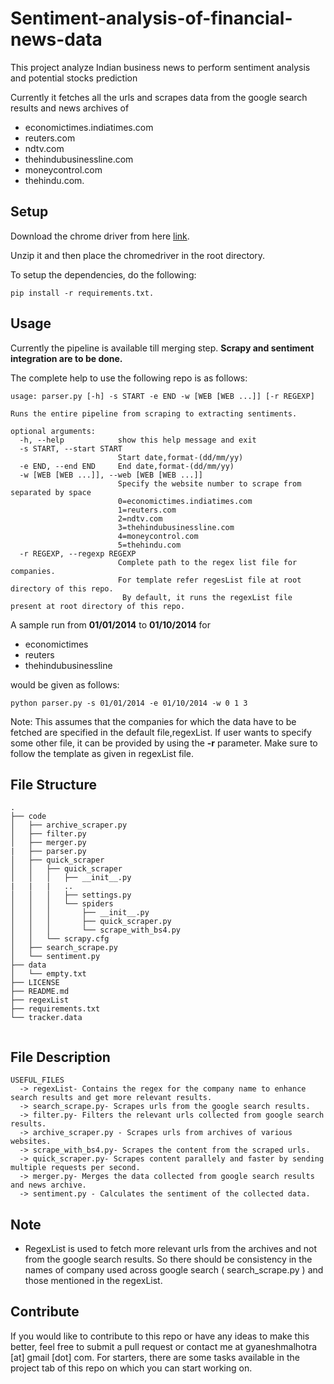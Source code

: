 # Sentiment-analysis-of-financial-news-data
This project analyze Indian business news to perform sentiment analysis and potential stocks prediction 

Currently it fetches all the urls and scrapes data from the google search results and news archives of  
  * economictimes.indiatimes.com
  * reuters.com
  * ndtv.com
  * thehindubusinessline.com
  * moneycontrol.com
  * thehindu.com.

## Setup
Download the chrome driver from here [link](http://chromedriver.chromium.org/downloads).

Unzip it and then place the chromedriver in the root directory.

To setup the dependencies, do the following: 
```
pip install -r requirements.txt.
```
## Usage
Currently the pipeline is available till merging step. **Scrapy and sentiment integration are to be done.**

The complete help to use the following repo is as follows:
```
usage: parser.py [-h] -s START -e END -w [WEB [WEB ...]] [-r REGEXP]

Runs the entire pipeline from scraping to extracting sentiments.

optional arguments:
  -h, --help            show this help message and exit
  -s START, --start START
                        Start date,format-(dd/mm/yy)
  -e END, --end END     End date,format-(dd/mm/yy)
  -w [WEB [WEB ...]], --web [WEB [WEB ...]]
                        Specify the website number to scrape from separated by space						
                        0=economictimes.indiatimes.com						
                        1=reuters.com						
                        2=ndtv.com						
                        3=thehindubusinessline.com						
                        4=moneycontrol.com						
                        5=thehindu.com
  -r REGEXP, --regexp REGEXP
                        Complete path to the regex list file for companies. 
                        For template refer regesList file at root directory of this repo.
                         By default, it runs the regexList file present at root directory of this repo.
```
A sample run from **01/01/2014** to **01/10/2014** for 
* economictimes
* reuters
* thehindubusinessline 


would be given as follows:
```
python parser.py -s 01/01/2014 -e 01/10/2014 -w 0 1 3
```
Note: This assumes that the companies for which the data have to be fetched are specified in the default file,regexList. If user wants to specify some other file, it can be provided by using the **-r** parameter. Make sure to follow the template as given in regexList file.

## File Structure
```
.
├── code
│   ├── archive_scraper.py
│   ├── filter.py
│   ├── merger.py
|   ├── parser.py
│   ├── quick_scraper
│   │   ├── quick_scraper
│   │   │   ├── __init__.py
|   |   |   ..   
│   │   │   ├── settings.py
│   │   │   └── spiders
│   │   │       ├── __init__.py
│   │   │       ├── quick_scraper.py
│   │   │       └── scrape_with_bs4.py
│   │   └── scrapy.cfg
│   ├── search_scrape.py
│   └── sentiment.py
├── data
│   └── empty.txt
├── LICENSE
├── README.md
├── regexList
├── requirements.txt
└── tracker.data


```

## File Description 

	USEFUL_FILES
      -> regexList- Contains the regex for the company name to enhance search results and get more relevant results.
      -> search_scrape.py- Scrapes urls from the google search results.
      -> filter.py- Filters the relevant urls collected from google search results.
      -> archive_scraper.py - Scrapes urls from archives of various websites.
      -> scrape_with_bs4.py- Scrapes the content from the scraped urls.
      -> quick_scraper.py- Scrapes content parallely and faster by sending multiple requests per second.
      -> merger.py- Merges the data collected from google search results and news archive.
      -> sentiment.py - Calculates the sentiment of the collected data.
      
  
## Note

* RegexList is used to fetch more relevant urls from the archives and not from the google search results. So there should be consistency in the names of company used across google search ( search_scrape.py ) and those mentioned in the regexList.

## Contribute

If you would like to contribute to this repo or have any ideas to make this better, feel free to submit a pull request or contact me at gyaneshmalhotra [at] gmail [dot] com.
For starters, there are some tasks available in the project tab of this repo on which you can start working on.
